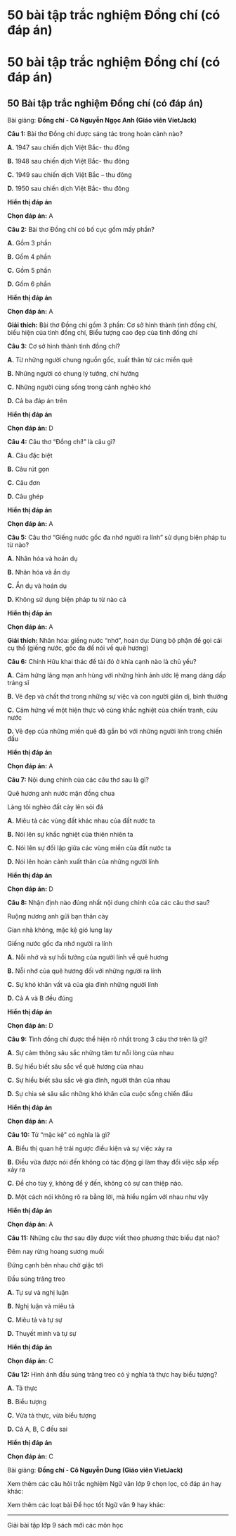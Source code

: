 # 50 bài tập trắc nghiệm Đồng chí (có đáp án)

# 50 bài tập trắc nghiệm Đồng chí (có đáp án)

## 50 Bài tập trắc nghiệm Đồng chí (có đáp án)

Bài giảng: **Đồng chí - Cô Nguyễn Ngọc Anh (Giáo viên VietJack)**

**Câu 1:** Bài thơ Đồng chí được sáng tác trong hoàn cảnh nào?

**A.** 1947 sau chiến dịch Việt Bắc- thu đông 

**B.** 1948 sau chiến dịch Việt Bắc- thu đông

**C.** 1949 sau chiến dịch Việt Bắc – thu đông

**D.** 1950 sau chiến dịch Việt Bắc- thu đông

**Hiển thị đáp án**

**Chọn đáp án:** A

**Câu 2:** Bài thơ Đồng chí có bố cục gồm mấy phần?

**A.** Gồm 3 phần 

**B.** Gồm 4 phần

**C.** Gồm 5 phần

**D.** Gồm 6 phần

**Hiển thị đáp án**

**Chọn đáp án:** A

**Giải thích:** Bài thơ Đồng chí gồm 3 phần: Cơ sở hình thành tình đồng chí, biểu hiện của tình đồng chí, Biểu tượng cao đẹp của tình đồng chí

**Câu 3:** Cơ sở hình thành tình đồng chí?

**A.** Từ những người chung nguồn gốc, xuất thân từ các miền quê

**B.** Những người có chung lý tưởng, chí hướng

**C.** Những người cùng sống trong cảnh nghèo khó

**D.** Cả ba đáp án trên

**Hiển thị đáp án**

**Chọn đáp án:** D

**Câu 4:** Câu thơ “Đồng chí!” là câu gì?

**A.** Câu đặc biệt

**B.** Câu rút gọn

**C.** Câu đơn

**D.** Câu ghép

**Hiển thị đáp án**

**Chọn đáp án:** A

**Câu 5:** Câu thơ “Giếng nước gốc đa nhớ người ra lính” sử dụng biện pháp tu từ nào?

**A.** Nhân hóa và hoán dụ

**B.** Nhân hóa và ẩn dụ

**C.** Ẩn dụ và hoán dụ

**D.** Không sử dụng biện pháp tu từ nào cả

**Hiển thị đáp án**

**Chọn đáp án:** A

**Giải thích:** Nhân hóa: giếng nước “nhớ”, hoán dụ: Dùng bộ phận để gọi cái cụ thể (giếng nước, gốc đa để nói về quê hương)

**Câu 6:** Chính Hữu khai thác đề tài đó ở khía cạnh nào là chủ yếu?

**A.** Cảm hứng lãng mạn anh hùng với những hình ảnh ước lệ mang dáng dấp tráng sĩ

**B.** Vẻ đẹp và chất thơ trong những sự việc và con người giản dị, bình thường

**C.** Cảm hứng về một hiện thực vô cùng khắc nghiệt của chiến tranh, cứu nước

**D.** Vẻ đẹp của những miền quê đã gắn bó với những người lính trong chiến đấu

**Hiển thị đáp án**

**Chọn đáp án:** A

**Câu 7:** Nội dung chính của các câu thơ sau là gì?

Quê hương anh nước mặn đồng chua 

Làng tôi nghèo đất cày lên sỏi đá 

**A.** Miêu tả các vùng đất khác nhau của đất nước ta

**B.** Nói lên sự khắc nghiệt của thiên nhiên ta

**C.** Nói lên sự đối lập giữa các vùng miền của đất nước ta

**D.** Nói lên hoàn cảnh xuất thân của những người lính

**Hiển thị đáp án**

**Chọn đáp án:** D

**Câu 8:** Nhận định nào đúng nhất nội dung chính của các câu thơ sau?

Ruộng nương anh gửi bạn thân cày

Gian nhà không, mặc kệ gió lung lay

Giếng nước gốc đa nhớ người ra lính

**A.** Nỗi nhớ và sự hồi tưởng của người lính về quê hương

**B.** Nỗi nhớ của quê hương đối với những người ra lính 

**C.** Sự khó khăn vất vả của gia đình những người lính

**D.** Cả A và B đều đúng

**Hiển thị đáp án**

**Chọn đáp án:** D

**Câu 9:** Tình đồng chí được thể hiện rõ nhất trong 3 câu thơ trên là gì?

**A.** Sự cảm thông sâu sắc những tâm tư nỗi lòng của nhau

**B.** Sự hiểu biết sâu sắc về quê hương của nhau

**C.** Sự hiểu biết sâu sắc vè gia đình, người thân của nhau

**D.** Sự chia sẻ sâu sắc những khó khăn của cuộc sống chiến đấu

**Hiển thị đáp án**

**Chọn đáp án:** A

**Câu 10:** Từ “mặc kệ” có nghĩa là gì?

**A.** Biểu thị quan hệ trái ngược điều kiện và sự việc xảy ra

**B.** Điều vừa được nói đến không có tác động gì làm thay đổi việc sắp xếp xảy ra

**C.** Để cho tùy ý, không để ý đến, không có sự can thiệp nào.

**D.** Một cách nói không rõ ra bằng lời, mà hiểu ngầm với nhau như vậy

**Hiển thị đáp án**

**Chọn đáp án:** A

**Câu 11:** Những câu thơ sau đây được viết theo phương thức biểu đạt nào?

Đêm nay rừng hoang sương muối

Đứng cạnh bên nhau chờ giặc tới

Đầu súng trăng treo

**A.** Tự sự và nghị luận

**B.** Nghị luận và miêu tả

**C.** Miêu tả và tự sự

**D.** Thuyết minh và tự sự

**Hiển thị đáp án**

**Chọn đáp án:** C

**Câu 12:** Hình ảnh đầu súng trăng treo có ý nghĩa tả thực hay biểu tượng?

**A.** Tả thực

**B.** Biểu tượng

**C.** Vừa tả thực, vừa biểu tượng

**D.** Cả A, B, C đều sai

**Hiển thị đáp án**

**Chọn đáp án:** C

Bài giảng: **Đồng chí - Cô Nguyễn Dung (Giáo viên VietJack)**

Xem thêm các câu hỏi trắc nghiệm Ngữ văn lớp 9 chọn lọc, có đáp án hay khác:

Xem thêm các loạt bài Để học tốt Ngữ văn 9 hay khác:

* * *

Giải bài tập lớp 9 sách mới các môn học
